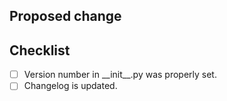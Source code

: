 ## Proposed change

<!--
  Please give us the big picture of your change.
-->

## Checklist

<!--
  In case your pull request goes to master, please have a look at the following checklist. Otherwise feel free to remove this chapter.
  Put an 'x' in the boxes that apply.
-->

- [ ] Version number in \_\_init\_\_.py was properly set.
- [ ] Changelog is updated.
